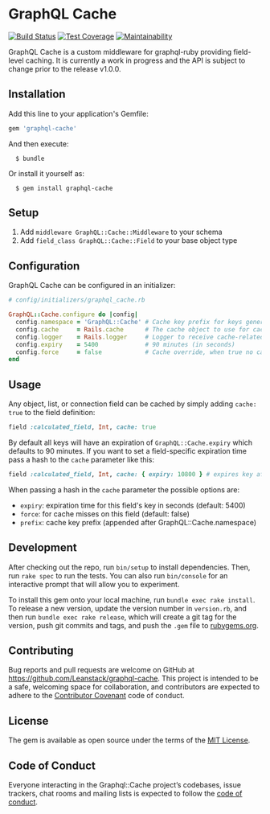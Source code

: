 # GraphQL Cache
  [![Build Status](https://travis-ci.org/stackshareio/graphql-cache.svg?branch=master)](https://travis-ci.org/stackshareio/graphql-cache) [![Test Coverage](https://api.codeclimate.com/v1/badges/c8560834b10db0618175/test_coverage)](https://codeclimate.com/github/stackshareio/graphql-cache/test_coverage) [![Maintainability](https://api.codeclimate.com/v1/badges/c8560834b10db0618175/maintainability)](https://codeclimate.com/github/stackshareio/graphql-cache/maintainability)

  GraphQL Cache is a custom middleware for graphql-ruby providing field-level caching.  It is currently a work in progress and the API is subject to change prior to the release v1.0.0.

## Installation

  Add this line to your application's Gemfile:

  ```ruby
  gem 'graphql-cache'
  ```

  And then execute:

      $ bundle

  Or install it yourself as:

      $ gem install graphql-cache

## Setup

  1. Add `middleware GraphQL::Cache::Middleware` to your schema
  2. Add `field_class GraphQL::Cache::Field` to your base object type

## Configuration

  GraphQL Cache can be configured in an initializer:

  ```ruby
  # config/initializers/graphql_cache.rb

  GraphQL::Cache.configure do |config|
    config.namespace = 'GraphQL::Cache' # Cache key prefix for keys generated by graphql-cache
    config.cache     = Rails.cache      # The cache object to use for caching
    config.logger    = Rails.logger     # Logger to receive cache-related log messages
    config.expiry    = 5400             # 90 minutes (in seconds)
    config.force     = false            # Cache override, when true no caching takes place
  end
  ```

## Usage

  Any object, list, or connection field can be cached by simply adding `cache: true` to the field definition:

  ```ruby
  field :calculated_field, Int, cache: true
  ```

  By default all keys will have an expiration of `GraphQL::Cache.expiry` which defaults to 90 minutes.  If you want to set a field-specific expiration time pass a hash to the `cache` parameter like this:

  ```ruby
  field :calculated_field, Int, cache: { expiry: 10800 } # expires key after 180 minutes
  ```

  When passing a hash in the `cache` parameter the possible options are:

  - `expiry`: expiration time for this field's key in seconds (default: 5400)
  - `force`: for cache misses on this field (default: false)
  - `prefix`: cache key prefix (appended after GraphQL::Cache.namespace)

## Development

  After checking out the repo, run `bin/setup` to install dependencies. Then, run `rake spec` to run the tests. You can also run `bin/console` for an interactive prompt that will allow you to experiment.

  To install this gem onto your local machine, run `bundle exec rake install`. To release a new version, update the version number in `version.rb`, and then run `bundle exec rake release`, which will create a git tag for the version, push git commits and tags, and push the `.gem` file to [rubygems.org](https://rubygems.org).

## Contributing

  Bug reports and pull requests are welcome on GitHub at https://github.com/Leanstack/graphql-cache. This project is intended to be a safe, welcoming space for collaboration, and contributors are expected to adhere to the [Contributor Covenant](http://contributor-covenant.org) code of conduct.

## License

  The gem is available as open source under the terms of the [MIT License](https://opensource.org/licenses/MIT).

## Code of Conduct

  Everyone interacting in the Graphql::Cache project’s codebases, issue trackers, chat rooms and mailing lists is expected to follow the [code of conduct](https://github.com/Leanstack/graphql-cache/blob/master/CODE_OF_CONDUCT.md).
